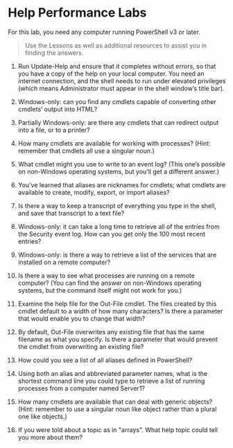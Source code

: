 
# Help Performance Labs

For this lab, you need any computer running PowerShell v3 or later.
> Use the Lessons as well as additional resources to assist you in finding the answers.

1.  Run Update-Help and ensure that it completes without errors, so that you have a copy of the help on your local computer. You need an internet connection, and the shell needs to run under elevated privileges (which means Administrator must appear in the shell window’s title bar).

2.  Windows-only: can you find any cmdlets capable of converting other cmdlets’ output into HTML?

3.  Partially Windows-only: are there any cmdlets that can redirect output into a file, or to a printer?

4.  How many cmdlets are available for working with processes? (Hint: remember that cmdlets all use a singular noun.)

5.  What cmdlet might you use to write to an event log? (This one’s possible on non-Windows operating systems, but you’ll get a different answer.)

6.  You’ve learned that aliases are nicknames for cmdlets; what cmdlets are available to create, modify, export, or import aliases?

7.  Is there a way to keep a transcript of everything you type in the shell, and save that transcript to a text file?

8.  Windows-only: it can take a long time to retrieve all of the entries from the Security event log. How can you get only the 100 most recent entries?

9.  Windows-only: is there a way to retrieve a list of the services that are installed on a remote computer?

10.  Is there a way to see what processes are running on a remote computer? (You can find the answer on non-Windows operating systems, but the command itself might not work for you.)

11.  Examine the help file for the Out-File cmdlet. The files created by this cmdlet default to a width of how many characters? Is there a parameter that would enable you to change that width?

12.  By default, Out-File overwrites any existing file that has the same filename as what you specify. Is there a parameter that would prevent the cmdlet from overwriting an existing file?

13.  How could you see a list of all aliases defined in PowerShell?

14.  Using both an alias and abbreviated parameter names, what is the shortest command line you could type to retrieve a list of running processes from a computer named Server1?

15.  How many cmdlets are available that can deal with generic objects? (Hint: remember to use a singular noun like object rather than a plural one like objects.)

16.  If you were told about a topic as in "arrays". What help topic could tell you more about them?

